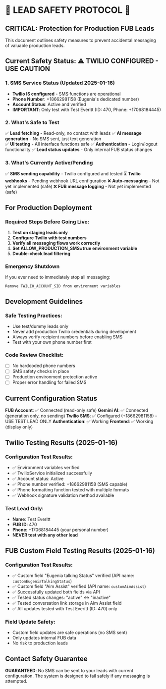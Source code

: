 # 🚨 LEAD SAFETY PROTOCOL 🚨

## CRITICAL: Protection for Production FUB Leads

This document outlines safety measures to prevent accidental messaging of valuable production leads.

## Current Safety Status: ⚠️ TWILIO CONFIGURED - USE CAUTION

### 1. SMS Service Status (Updated 2025-01-16)
- **Twilio IS configured** - SMS functions are operational
- **Phone Number**: +18662981158 (Eugenia's dedicated number)
- **Account Status**: Active and verified
- **IMPORTANT**: Only test with Test Everitt (ID: 470, Phone: +17068184445)

### 2. What's Safe to Test
✅ **Lead fetching** - Read-only, no contact with leads
✅ **AI message generation** - No SMS sent, just text generation  
✅ **UI testing** - All interface functions safe
✅ **Authentication** - Login/logout functionality
✅ **Lead status updates** - Only internal FUB status changes

### 3. What's Currently Active/Pending
✅ **SMS sending capability** - Twilio configured and tested
⏳ **Twilio webhooks** - Pending webhook URL configuration
❌ **Auto-messaging** - Not yet implemented (safe)
❌ **FUB message logging** - Not yet implemented (safe)

## For Production Deployment

### Required Steps Before Going Live:
1. **Test on staging leads only**
2. **Configure Twilio with test numbers**
3. **Verify all messaging flows work correctly**
4. **Set ALLOW_PRODUCTION_SMS=true environment variable**
5. **Double-check lead filtering**

### Emergency Shutdown
If you ever need to immediately stop all messaging:
```
Remove TWILIO_ACCOUNT_SID from environment variables
```

## Development Guidelines

### Safe Testing Practices:
- Use test/dummy leads only
- Never add production Twilio credentials during development
- Always verify recipient numbers before enabling SMS
- Test with your own phone number first

### Code Review Checklist:
- [ ] No hardcoded phone numbers
- [ ] SMS safety checks in place  
- [ ] Production environment protection active
- [ ] Proper error handling for failed SMS

## Current Configuration Status

**FUB Account**: ✅ Connected (read-only safe)
**Gemini AI**: ✅ Connected (generation only, no sending)
**Twilio SMS**: ✅ Configured (+18662981158) - USE TEST LEAD ONLY
**Authentication**: ✅ Working
**Frontend**: ✅ Working (display only)

## Twilio Testing Results (2025-01-16)

### Configuration Test Results:
- ✅ Environment variables verified
- ✅ TwilioService initialized successfully
- ✅ Account status: Active
- ✅ Phone number verified: +18662981158 (SMS capable)
- ✅ Phone formatting function tested with multiple formats
- ✅ Webhook signature validation method available

### Test Lead Only:
- **Name**: Test Everitt
- **FUB ID**: 470
- **Phone**: +17068184445 (your personal number)
- **NEVER test with any other lead**

## FUB Custom Field Testing Results (2025-01-16)

### Configuration Test Results:
- ✅ Custom field "Eugenia talking Status" verified (API name: `customEugeniaTalkingStatus`)
- ✅ Custom field "Aim Assist" verified (API name: `customAimAssist`)
- ✅ Successfully updated both fields via API
- ✅ Tested status changes: "active" ↔ "inactive"
- ✅ Tested conversation link storage in Aim Assist field
- ✅ All updates tested with Test Everitt (ID: 470) only

### Field Update Safety:
- Custom field updates are safe operations (no SMS sent)
- Only updates internal FUB data
- No risk to production leads

## Contact Safety Guarantee

**GUARANTEED**: No SMS can be sent to your leads with current configuration. The system is designed to fail safely if any messaging is attempted.
